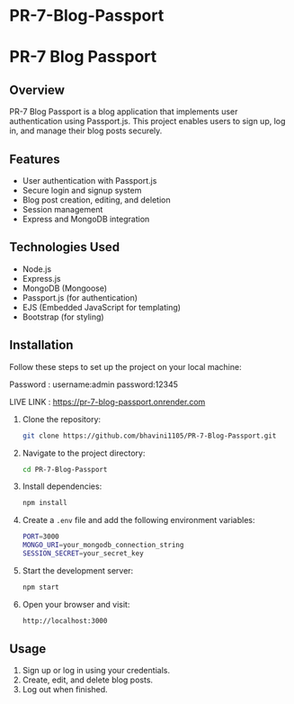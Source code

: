 # PR-7-Blog-Passport
# PR-7 Blog Passport

## Overview
PR-7 Blog Passport is a blog application that implements user authentication using Passport.js. This project enables users to sign up, log in, and manage their blog posts securely.

## Features
- User authentication with Passport.js
- Secure login and signup system
- Blog post creation, editing, and deletion
- Session management
- Express and MongoDB integration

## Technologies Used
- Node.js
- Express.js
- MongoDB (Mongoose)
- Passport.js (for authentication)
- EJS (Embedded JavaScript for templating)
- Bootstrap (for styling)

## Installation
Follow these steps to set up the project on your local machine:

Password :
username:admin
password:12345

LIVE LINK : https://pr-7-blog-passport.onrender.com

1. Clone the repository:
   ```sh
   git clone https://github.com/bhavini1105/PR-7-Blog-Passport.git
   ```

2. Navigate to the project directory:
   ```sh
   cd PR-7-Blog-Passport
   ```

3. Install dependencies:
   ```sh
   npm install
   ```

4. Create a `.env` file and add the following environment variables:
   ```sh
   PORT=3000
   MONGO_URI=your_mongodb_connection_string
   SESSION_SECRET=your_secret_key
   ```

5. Start the development server:
   ```sh
   npm start
   ```

6. Open your browser and visit:
   ```sh
   http://localhost:3000
   ```


## Usage
1. Sign up or log in using your credentials.
2. Create, edit, and delete blog posts.
3. Log out when finished.

